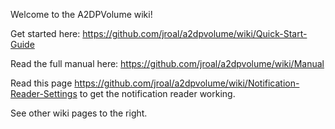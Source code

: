 Welcome to the A2DPVolume wiki!

Get started here: https://github.com/jroal/a2dpvolume/wiki/Quick-Start-Guide

Read the full manual here: https://github.com/jroal/a2dpvolume/wiki/Manual

Read this page https://github.com/jroal/a2dpvolume/wiki/Notification-Reader-Settings to get the notification reader working.

See other wiki pages to the right.